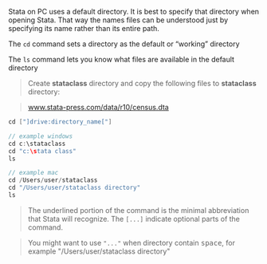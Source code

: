 Stata on PC uses a default directory. It is best to specify that directory when opening Stata. That way the names files can be understood just by specifying its name rather than its entire path.

The `cd` command sets a directory as the default or “working” directory

The `ls` command lets you know what files are available in the default directory

> Create **stataclass** directory and copy the following files to **stataclass** directory:

> www.stata-press.com/data/r10/census.dta

```cpp
cd ["]drive:directory_name["]

// example windows
cd c:\stataclass
cd "c:\stata class"
ls

// example mac
cd /Users/user/stataclass
cd "/Users/user/stataclass directory"
ls
```

> The underlined portion of the command is the minimal abbreviation that Stata will recognize. The `[...]` indicate optional parts of the command.

> You might want to use `"..."` when directory contain <kbd>space</kbd>, for example "/Users/user/stataclass directory"